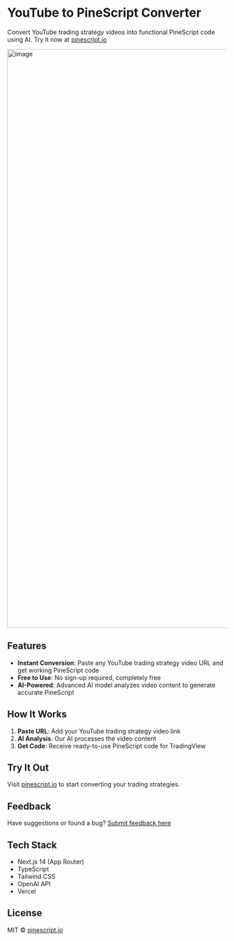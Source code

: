 # YouTube to PineScript Converter

Convert YouTube trading strategy videos into functional PineScript code using AI. Try it now at [pinescript.io](https://www.pinescript.io)

<img width="1330" alt="image" src="https://github.com/user-attachments/assets/14bf1b63-b892-4b63-877d-fa2b3ba52388" />

## Features

- **Instant Conversion**: Paste any YouTube trading strategy video URL and get working PineScript code
- **Free to Use**: No sign-up required, completely free
- **AI-Powered**: Advanced AI model analyzes video content to generate accurate PineScript

## How It Works

1. **Paste URL**: Add your YouTube trading strategy video link
2. **AI Analysis**: Our AI processes the video content
3. **Get Code**: Receive ready-to-use PineScript code for TradingView

## Try It Out

Visit [pinescript.io](https://pinescript.io) to start converting your trading strategies.

## Feedback

Have suggestions or found a bug? [Submit feedback here](https://tally.so/r/31pAVL)

## Tech Stack

- Next.js 14 (App Router)
- TypeScript
- Tailwind CSS
- OpenAI API
- Vercel

## License

MIT © [pinescript.io](https://pinescript.io)
